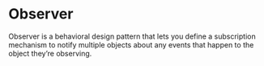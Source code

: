 # Observer
Observer is a behavioral design pattern that lets you define a subscription mechanism to notify multiple objects about any events that happen to the object they’re observing.
